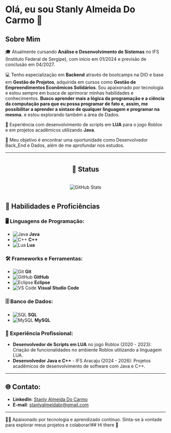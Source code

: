 # Olá, eu sou Stanly Almeida Do Carmo 👋

## Sobre Mim

🎓 Atualmente cursando **Análise e Desenvolvimento de Sistemas** no IFS (Instituto Federal de Sergipe), com início em 01/2024 e previsão de conclusão em 04/2027.

💻 Tenho especialização em **Backend** através de bootcamps na DIO e base em **Gestão de Projetos**, adquirida em cursos como **Gestão de Empreendimentos Econômicos Solidários**. Sou apaixonado por tecnologia e estou sempre em busca de aprimorar minhas habilidades e conhecimentos. **Busco aprender mais a lógica da programação e a ciência da computação para que eu possa programar de fato e, assim, me possibilitar a aprender a sintaxe de qualquer linguagem e programar na mesma.** e estou explorando também a área de Dados.

💼 Experiência com desenvolvimento de scripts em **LUA** para o jogo Roblox e em projetos acadêmicos utilizando **Java**.

🎯 Meu objetivo é encontrar uma oportunidade como Desenvolvedor Back_End e Dados, além de me aprofundar nos estudos.

---

<h1 align="center"></h1>

<h2 align="center"> 🔄 Status </h2><br>

<div align="center"><img src="https://github-readme-stats.vercel.app/api?username=Stanly1BR&show_icons=true&theme=tokyonight" alt="GitHub Stats" /></div>

<h1 align="center"></h1>

## 🚀 Habilidades e Proficiências

### 🖥️ Linguagens de Programação:
- ![Java](https://img.shields.io/badge/Java-007396?style=flat-square&logo=java&logoColor=white) **Java**
- ![C++](https://img.shields.io/badge/C++-00599C?style=flat-square&logo=cplusplus&logoColor=white) **C++**
- ![Lua](https://img.shields.io/badge/Lua-2C2D72?style=flat-square&logo=lua&logoColor=white) **Lua**

### 🛠️ Frameworks e Ferramentas:
- ![Git](https://img.shields.io/badge/Git-F05032?style=flat-square&logo=git&logoColor=white) **Git**
- ![GitHub](https://img.shields.io/badge/GitHub-181717?style=flat-square&logo=github&logoColor=white) **GitHub**
- ![Eclipse](https://img.shields.io/badge/Eclipse-2C2255?style=flat-square&logo=eclipse&logoColor=white) **Eclipse**
- ![VS Code](https://img.shields.io/badge/VS%20Code-007ACC?style=flat-square&logo=visual-studio-code&logoColor=white) **Visual Studio Code**

### 🗄️ Banco de Dados:
- ![SQL](https://img.shields.io/badge/SQL-003B57?style=flat-square&logo=database&logoColor=white) **SQL**
- ![MySQL](https://img.shields.io/badge/MySQL-4479A1?style=flat-square&logo=mysql&logoColor=white) **MySQL**

### 💼 Experiência Profissional:
- **Desenvolvedor de Scripts em LUA** no jogo Roblox (2020 - 2023): Criação de funcionalidades no ambiente Roblox utilizando a linguagem LUA.
- **Desenvolvedor Java e C++** - IFS Aracaju (2024 - 2026): Projetos acadêmicos de desenvolvimento de software com Java e C++.

---

## 🌐 Contato:

- **LinkedIn**: [Stanly Almeida Do Carmo](https://www.linkedin.com/in/stanly-almeida-do-carmo-5a8b79247/)
- **E-mail**: stanlyalmeidabr@gmail.com

---

👨‍💻 Apaixonado por tecnologia e aprendizado contínuo. Sinta-se à vontade para explorar meus projetos e colaborar!## Hi there 👋

<!--
**Stanly1BR/Stanly1BR** is a ✨ _special_ ✨ repository because its `README.md` (this file) appears on your GitHub profile.

Here are some ideas to get you started:

- 🔭 I’m currently working on ...
- 🌱 I’m currently learning ...
- 👯 I’m looking to collaborate on ...
- 🤔 I’m looking for help with ...
- 💬 Ask me about ...
- 📫 How to reach me: ...
- 😄 Pronouns: ...
- ⚡ Fun fact: ...
-->
